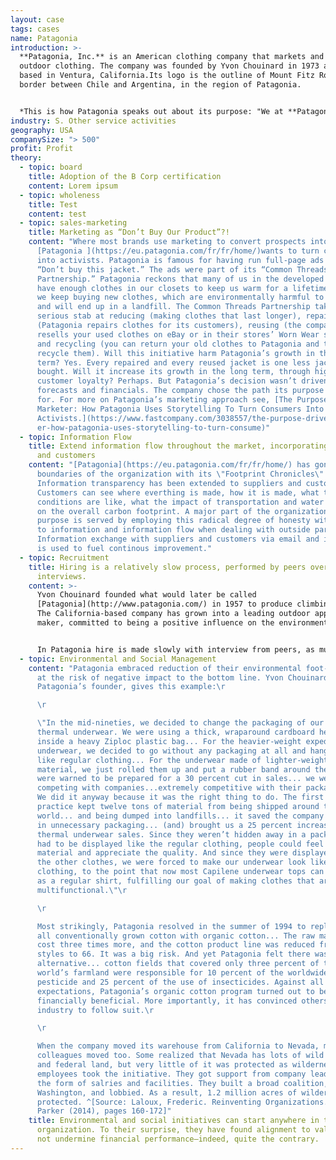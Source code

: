 ```yaml
---
layout: case
tags: cases
name: Patagonia
introduction: >-
  **Patagonia, Inc.** is an American clothing company that markets and sells
  outdoor clothing. The company was founded by Yvon Chouinard in 1973 and is
  based in Ventura, California.Its logo is the outline of Mount Fitz Roy, the
  border between Chile and Argentina, in the region of Patagonia.


  *This is how Patagonia speaks out about its purpose: "We at **Patagonia** know that all life on earth is threatened with extinction. We make it our goal to use all our resources to do something about it: our company, our investments, our voice and our imagination." ^\[test]*
industry: S. Other service activities
geography: USA
companySize: "> 500"
profit: Profit
theory:
  - topic: board
    title: Adoption of the B Corp certification
    content: Lorem ipsum
  - topic: wholeness
    title: Test
    content: test
  - topic: sales-marketing
    title: Marketing as “Don’t Buy Our Product”?!
    content: "Where most brands use marketing to convert prospects into customers,
      [Patagonia ](https://eu.patagonia.com/fr/fr/home/)wants to turn customers
      into activists. Patagonia is famous for having run full-page ads reading,
      “Don’t buy this jacket.” The ads were part of its “Common Threads
      Partnership.” Patagonia reckons that many of us in the developed world
      have enough clothes in our closets to keep us warm for a lifetime. And yet
      we keep buying new clothes, which are environmentally harmful to produce
      and will end up in a landfill. The Common Threads Partnership takes a
      serious stab at reducing (making clothes that last longer), repairing
      (Patagonia repairs clothes for its customers), reusing (the company
      resells your used clothes on eBay or in their stores’ Worn Wear section),
      and recycling (you can return your old clothes to Patagonia and they
      recycle them). Will this initiative harm Patagonia’s growth in the short
      term? Yes. Every repaired and every reused jacket is one less jacket
      bought. Will it increase its growth in the long term, through higher
      customer loyalty? Perhaps. But Patagonia’s decision wasn’t driven by
      forecasts and financials. The company chose the path its purpose called
      for. For more on Patagonia’s marketing approach see, [The Purpose-Driven
      Marketer: How Patagonia Uses Storytelling To Turn Consumers Into
      Activists.](https://www.fastcompany.com/3038557/the-purpose-driven-market\
      er-how-patagonia-uses-storytelling-to-turn-consume)"
  - topic: Information Flow
    title: Extend information flow throughout the market, incorporating suppliers
      and customers
    content: "[Patagonia](https://eu.patagonia.com/fr/fr/home/) has gone beyond the
      boundaries of the organization with its \"Footprint Chronicles\".
      Information transparency has been extended to suppliers and customers.
      Customers can see where everthing is made, how it is made, what the
      conditions are like, what the impact of transportation and water usage is
      on the overall carbon footprint. A major part of the organization's
      purpose is served by employing this radical degree of honesty with regard
      to information and information flow when dealing with outside parties.
      Information exchange with suppliers and customers via email and internet
      is used to fuel continous improvement."
  - topic: Recruitment
    title: Hiring is a relatively slow process, performed by peers over multiple
      interviews.
    content: >-
      Yvon Chouinard founded what would later be called
      [Patagonia](http://www.patagonia.com/) in 1957 to produce climbing pitons.
      The California-based company has grown into a leading outdoor apparel
      maker, committed to being a positive influence on the environment.


      In Patagonia hire is made slowly with interview from peers, as much as possible from withiɳ.
  - topic: Environmental and Social Management
    content: "Patagonia embraced reduction of their environmental foot-print ― even
      at the risk of negative impact to the bottom line. Yvon Chouinard,
      Patagonia’s founder, gives this example:\r

      \r

      \"In the mid-nineties, we decided to change the packaging of our
      thermal underwear. We were using a thick, wraparound cardboard header
      inside a heavy Ziploc plastic bag... For the heavier-weight expedition
      underwear, we decided to go without any packaging at all and hang them up
      like regular clothing... For the underwear made of lighter-weight
      material, we just rolled them up and put a rubber band around them. We
      were warned to be prepared for a 30 percent cut in sales... we were
      competing with companies...extremely competitive with their packaging...
      We did it anyway because it was the right thing to do. The first year this
      practice kept twelve tons of material from being shipped around the
      world... and being dumped into landfills... it saved the company $150,000
      in unnecessary packaging... (and) brought us a 25 percent increase in
      thermal underwear sales. Since they weren’t hidden away in a package and
      had to be displayed like the regular clothing, people could feel the
      material and appreciate the quality. And since they were displayed like
      the other clothes, we were forced to make our underwear look like regular
      clothing, to the point that now most Capilene underwear tops can be worn
      as a regular shirt, fulfilling our goal of making clothes that are
      multifunctional.\"\r

      \r

      Most strikingly, Patagonia resolved in the summer of 1994 to replace
      all conventionally grown cotton with organic cotton... The raw material
      cost three times more, and the cotton product line was reduced from 91
      styles to 66. It was a big risk. And yet Patagonia felt there was no
      alternative... cotton fields that covered only three percent of the
      world’s farmland were responsible for 10 percent of the worldwide use of
      pesticide and 25 percent of the use of insecticides. Against all
      expectations, Patagonia’s organic cotton program turned out to be
      financially beneficial. More importantly, it has convinced others in the
      industry to follow suit.\r

      \r

      When the company moved its warehouse from California to Nevada, many
      colleagues moved too. Some realized that Nevada has lots of wild country
      and federal land, but very little of it was protected as wilderness. Four
      employees took the initiative. They got support from company leaders in
      the form of salries and facilities. They built a broad coalition, went to
      Washington, and lobbied. As a result, 1.2 million acres of wilderness were
      protected. ^[Source: Laloux, Frederic. Reinventing Organizations. Nelson
      Parker (2014), pages 160-172]"
    title: Environmental and social initiatives can start anywhere in the
      organization. To their surprise, they have found alignment to values may
      not undermine financial performance―indeed, quite the contrary.
---
```

